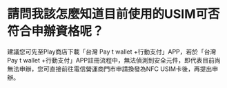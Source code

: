 # 請問我該怎麼知道目前使用的USIM可否符合申辦資格呢？

建議您可先至Play商店下載「台灣 Pay t wallet +行動支付」APP，若於「台灣 Pay t wallet +行動支付」APP註冊流程中，無法偵測到安全元件，即代表目前尚無法申辦，您可直接前往電信營運商門市申請換發為NFC USIM卡後，再提出申辦。
